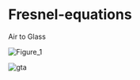 # Fresnel-equations

Air to Glass

![Figure_1](https://user-images.githubusercontent.com/30459885/187594992-2777f23f-dd6a-4674-a5c6-21625d72b486.png)

![gta](https://github.com/tacticstactics/Fresnel-equations/assets/30459885/bdf483b0-85f2-4a73-bbb7-ab5fbff29641)
